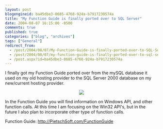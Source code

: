 ```yaml
---
layout: post
blogengineid: ba45dbe3-0685-4768-924a-b7917230574a
title: "My Function Guide is finally ported over to SQL Server"
date: 2004-08-07 16:15:00 -0500
comments: true
published: true
categories: ["blog", "archives"]
tags: ["General"]
redirect_from: 
  - /post/2004/08/07/My-Function-Guide-is-finally-ported-over-to-SQL-Server
  - /post/2004/08/07/my-function-guide-is-finally-ported-over-to-sql-server
  - /post.aspx?id=ba45dbe3-0685-4768-924a-b7917230574a
---
```

<!-- more -->
<P>I finally got my Function Guide ported over from the mySQL database it used on my old hosting provider to the SQL Server 2000 database on my new/current hosting provider.</P>
<P>
<CENTER><A href="/functionguide"><IMG src="/FunctionGuide/images/HeaderLogo.GIF" border=0></A></CENTER>
<P>In the Function Guide you will find information on Windows API, and other function calls. At this time I am focusing on the Win32 API's, but in the future I also plan to incorporate other type of function calls.</P>
<P>Function Guide: <A href="/FunctionGuide">http://PietschSoft.com/FunctionGuide</A></B></P>
